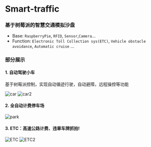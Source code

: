 # Smart-traffic

### 基于树莓派的智慧交通模拟沙盘

* Base: `RaspberryPie`, `RFID`, `Sensor`,`Camera`...
* Function: `Electronic Toll Collection sys(ETC)`, `Vehicle obstacle avoidance`, `Automatic cruise` ...

### 部分展示
#### 1. 自动驾驶小车
  
  基于树莓派控制，实现自动循迹行驶，自动避障，远程操控等功能

![car](https://github.com/realyao/Smart-traffic/blob/master/DemoPic/IMG_20181019_105138.jpg)
![car2](https://github.com/realyao/Smart-traffic/blob/master/DemoPic/IMG_20181019_104059.jpg)

#### 2. 全自动计费停车场
![park](https://github.com/realyao/Smart-traffic/blob/master/DemoPic/IMG_20181019_104923.jpg)

#### 3. ETC：高速公路计费、违章车牌抓拍!
![ETC](https://github.com/realyao/Smart-traffic/blob/master/DemoPic/IMG_20181019_104835.jpg)
![ETC2](https://github.com/realyao/Smart-traffic/blob/master/DemoPic/IMG_20181019_104817.jpg)
